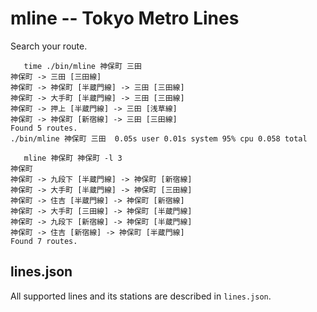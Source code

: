 # mline -- Tokyo Metro Lines

Search your route.

```
   time ./bin/mline 神保町 三田
神保町 -> 三田 [三田線]
神保町 -> 神保町 [半蔵門線] -> 三田 [三田線]
神保町 -> 大手町 [半蔵門線] -> 三田 [三田線]
神保町 -> 押上 [半蔵門線] -> 三田 [浅草線]
神保町 -> 神保町 [新宿線] -> 三田 [三田線]
Found 5 routes.
./bin/mline 神保町 三田  0.05s user 0.01s system 95% cpu 0.058 total
```

```
   mline 神保町 神保町 -l 3
神保町
神保町 -> 九段下 [半蔵門線] -> 神保町 [新宿線]
神保町 -> 大手町 [半蔵門線] -> 神保町 [三田線]
神保町 -> 住吉 [半蔵門線] -> 神保町 [新宿線]
神保町 -> 大手町 [三田線] -> 神保町 [半蔵門線]
神保町 -> 九段下 [新宿線] -> 神保町 [半蔵門線]
神保町 -> 住吉 [新宿線] -> 神保町 [半蔵門線]
Found 7 routes.
```

## lines.json

All supported lines and its stations are described in `lines.json`.
